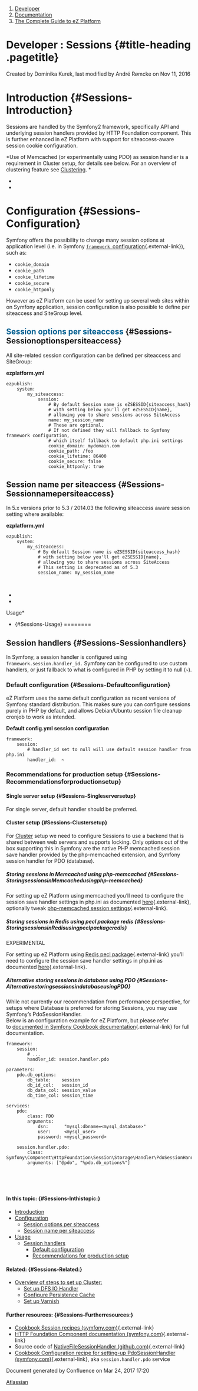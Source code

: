 1.  <span>[Developer](index.html)</span>
2.  <span>[Documentation](Documentation_31429504.html)</span>
3.  <span>[The Complete Guide to eZ
    Platform](The-Complete-Guide-to-eZ-Platform_31429526.html)</span>

<span id="title-text"> Developer : Sessions </span> {#title-heading .pagetitle}
===================================================

Created by <span class="author"> Dominika Kurek</span>, last modified by
<span class="editor"> André Rømcke</span> on Nov 11, 2016

Introduction {#Sessions-Introduction}
============

Sessions are handled by the Symfony2 framework, specifically API and
underlying session handlers provided by HTTP Foundation component. This
is further enhanced in eZ Platform with support for siteaccess-aware
<span class="confluence-link">session cookie configuration</span>.

*Use of Memcached (or experimentally using PDO) as session handler is a
requirement in Cluster setup, for details see below. For an overview of
clustering feature see [Clustering](Clustering_31430387.html). *

*  
*

Configuration {#Sessions-Configuration}
=============

Symfony offers the possibility to change many session options at
application level (i.e. in
Symfony [`framework `configuration](http://symfony.com/doc/master/reference/configuration/framework.html){.external-link}),
such as:

-   `cookie_domain`
-   `cookie_path`
-   `cookie_lifetime`
-   `cookie_secure`
-   `cookie_httponly`

However as eZ Platform can be used for setting up several web sites
within on Symfony application, session configuration is also possible to
define per siteaccess and SiteGroup level.

<span style="color: rgb(0,98,147);">Session options per siteaccess</span> {#Sessions-Sessionoptionspersiteaccess}
-------------------------------------------------------------------------

All site-related session configuration can be defined per siteaccess and
SiteGroup:

**ezplatform.yml**

~~~~ brush:
ezpublish:
    system:
        my_siteaccess:
            session:
                # By default Session name is eZSESSID{siteaccess_hash}
                # with setting below you'll get eZSESSID{name},
                # allowing you to share sessions across SiteAccess
                name: my_session_name
                # These are optional. 
                # If not defined they will fallback to Symfony framework configuration, 
                # which itself fallback to default php.ini settings
                cookie_domain: mydomain.com
                cookie_path: /foo
                cookie_lifetime: 86400
                cookie_secure: false
                cookie_httponly: true
~~~~

Session name per siteaccess {#Sessions-Sessionnamepersiteaccess}
---------------------------

In 5.x versions prior to 5.3 / 2014.03 the following siteaccess aware
session setting where available:

**ezplatform.yml**

~~~~ brush:
ezpublish:
    system:
        my_siteaccess:
            # By default Session name is eZSESSID{siteaccess_hash}
            # with setting below you'll get eZSESSID{name},
            # allowing you to share sessions across SiteAccess
            # This setting is deprecated as of 5.3
            session_name: my_session_name
~~~~

 

*  
*

Usage*  
* {#Sessions-Usage}
========

Session handlers {#Sessions-Sessionhandlers}
----------------

In Symfony, a session handler is configured using
`framework.session.handler_id.` Symfony can be configured to
use <span>custom handlers</span>, or just fallback to what is configured
in PHP by setting it to null (`~`).

### Default configuration {#Sessions-Defaultconfiguration}

eZ Platform uses the same default configuration as recent versions of
Symfony standard distribution. This makes sure you can configure
sessions purely in PHP by default, and allows Debian/Ubuntu session file
cleanup cronjob to work as intended.

**Default config.yml session configuration**

~~~~ brush:
framework:
    session:
        # handler_id set to null will use default session handler from php.ini
        handler_id:  ~
~~~~

### Recommendations for production setup {#Sessions-Recommendationsforproductionsetup}

#### Single server setup {#Sessions-Singleserversetup}

For single server, default handler should be preferred.

#### Cluster setup {#Sessions-Clustersetup}

For [Cluster](Clustering_31430387.html) setup we need to configure
Sessions to use a backend that is shared between web servers and
supports locking. Only options out of the box supporting this in Symfony
are the native PHP memcached session save handler provided by the
php-memcached extension, and Symfony session handler for PDO (database).

##### Storing sessions in Memcached using php-memcached {#Sessions-StoringsessionsinMemcachedusingphp-memcached}

For setting up eZ Platform using memcached you’ll need to configure the
session save handler settings in php.ini as documented
[here](http://php.net/manual/en/memcached.sessions.php){.external-link},
optionally tweak [php-memcached session
settings](http://fr2.php.net/manual/en/memcached.configuration.php){.external-link}.

##### Storing sessions in Redis using pecl package redis {#Sessions-StoringsessionsinRedisusingpeclpackageredis}

<span
class="status-macro aui-lozenge aui-lozenge-error aui-lozenge-subtle">EXPERIMENTAL</span>

For setting up eZ Platform using [Redis pecl
package](https://pecl.php.net/package/redis){.external-link} you’ll need
to configure the session save handler settings in php.ini as
documented [here](https://github.com/phpredis/phpredis#php-session-handler){.external-link}.

##### Alternative storing sessions in database using PDO {#Sessions-AlternativestoringsessionsindatabaseusingPDO}

While not currently our recommendation from performance perspective, for
setups where Database is preferred for storing Sessions, you may use
Symfony’s PdoSessionHandler.  
Below is an configuration example for eZ Platform, but please refer
to [documented in Symfony Cookbook
documentation](http://symfony.com/doc/current/cookbook/configuration/pdo_session_storage.html){.external-link}
for full documentation.

~~~~ brush:
framework:
    session:
        # ...
        handler_id: session.handler.pdo

parameters:
    pdo.db_options:
        db_table:    session
        db_id_col:   session_id
        db_data_col: session_value
        db_time_col: session_time

services:
    pdo:
        class: PDO
        arguments:
            dsn:      "mysql:dbname=<mysql_database>"
            user:     <mysql_user>
            password: <mysql_password>

    session.handler.pdo:
        class:     Symfony\Component\HttpFoundation\Session\Storage\Handler\PdoSessionHandler
        arguments: ["@pdo", "%pdo.db_options%"]
~~~~

 

 

#### In this topic: {#Sessions-Inthistopic:}

-   [Introduction](#Sessions-Introduction)
-   [Configuration](#Sessions-Configuration)
    -   [Session options per
        siteaccess](#Sessions-Sessionoptionspersiteaccess)
    -   [Session name per
        siteaccess](#Sessions-Sessionnamepersiteaccess)
-   [Usage](#Sessions-Usage)
    -   [Session handlers](#Sessions-Sessionhandlers)
        -   [Default configuration](#Sessions-Defaultconfiguration)
        -   [Recommendations for production
            setup](#Sessions-Recommendationsforproductionsetup)

#### Related: {#Sessions-Related:}

-   [Overview of steps to set up
    Cluster](Steps-to-set-up-Cluster_31432321.html)[:](#Sessions-Persistencecacheconfiguration)
    -   [Set up DFS IO Handler](Clustering_31430387.html)
    -   [Configure Persistence
        Cache](Repository_31432023.html#Repository-Persistencecacheconfiguration)
    -   [Set up
        Varnish](HTTP-Cache_31430152.html#HTTPCache-UsingVarnish)

#### Further resources: {#Sessions-Furtherresources:}

-   [Cookbook Session
    recipes (symfony.com)](http://symfony.com/doc/current/cookbook/session/index.html){.external-link}
-   [HTTP Foundation Component
    documentation (symfony.com)](http://symfony.com/doc/current/components/http_foundation/index.html){.external-link}
-   Source code of
    [NativeFileSessionHandler (github.com)](https://github.com/symfony/symfony/blob/master/src/Symfony/Component/HttpFoundation/Session/Storage/Handler/NativeFileSessionHandler.php){.external-link}
-   [Cookbook Configuration recipe for setting-up
    PdoSessionHandler (symfony.com)](http://symfony.com/doc/current/cookbook/configuration/pdo_session_storage.html){.external-link},
    aka `session.handler.pdo` service

Document generated by Confluence on Mar 24, 2017 17:20

[Atlassian](http://www.atlassian.com/)


